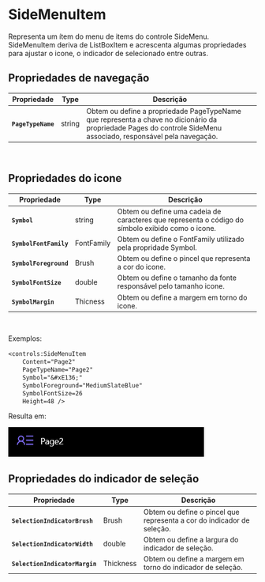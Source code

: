 ﻿# **SideMenuItem**
Representa um ítem do menu de items do controle SideMenu. SideMenuItem deriva de ListBoxItem e acrescenta algumas propriedades para ajustar o icone, o indicador de selecionado entre outras.

## Propriedades de navegação

Propriedade | Type | Descrição
----- | ------ | -----
**`PageTypeName`** | string | Obtem ou define a propriedade PageTypeName que representa a chave no dicionário da propriedade Pages do controle SideMenu associado, responsável pela navegação.

<br/>

## Propriedades do icone

Propriedade | Type | Descrição
----- | ------ | -----
**`Symbol`** | string |  Obtem ou define uma cadeia de caracteres que representa o código do símbolo exibido como o icone.
**`SymbolFontFamily`** | FontFamily | Obtem ou define o FontFamily utilizado pela propridade Symbol.
**`SymbolForeground`** | Brush | Obtem ou define o pincel que representa a cor do icone.
**`SymbolFontSize`** | double | Obtem ou define o tamanho da fonte responsável pelo tamanho icone.
**`SymbolMargin`** | Thicness | Obtem ou define a margem em torno do icone.

<br/>

Exemplos:

~~~~
<controls:SideMenuItem 
    Content="Page2" 
    PageTypeName="Page2" 
    Symbol="&#xE136;" 
    SymbolForeground="MediumSlateBlue"
    SymbolFontSize=26
    Height=48 />
~~~~
Resulta em:

![SideMenuItem sample](/Wpf.Net6.Kit/Docs/Assets/SideMenuItem/SideMenuItem_samplePage2.png?raw=true)

## Propriedades do indicador de seleção

Propriedade | Type | Descrição
---- | ---- | -----
**`SelectionIndicatorBrush`** | Brush | Obtem ou define o pincel que representa a cor do indicador de seleção.
**`SelectionIndicatorWidth`** | double | Obtem ou define a largura do indicador de seleção.
**`SelectionIndicatorMargin`** | Thickness | Obtem ou define a margem em torno do indicador de seleção.
